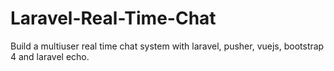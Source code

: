 # Laravel-Real-Time-Chat
Build a multiuser real time chat system with laravel, pusher, vuejs, bootstrap 4 and laravel echo.
